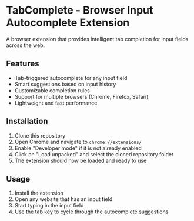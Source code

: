 # TabComplete - Browser Input Autocomplete Extension

A browser extension that provides intelligent tab completion for input fields across the web.

## Features

- Tab-triggered autocomplete for any input field
- Smart suggestions based on input history
- Customizable completion rules
- Support for multiple browsers (Chrome, Firefox, Safari)
- Lightweight and fast performance

## Installation

1. Clone this repository
2. Open Chrome and navigate to `chrome://extensions/`
3. Enable "Developer mode" if it is not already enabled
4. Click on "Load unpacked" and select the cloned repository folder
5. The extension should now be loaded and ready to use

## Usage

1. Install the extension
2. Open any website that has an input field
3. Start typing in the input field
4. Use the tab key to cycle through the autocomplete suggestions
